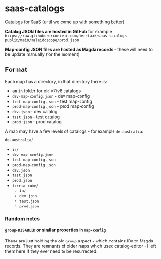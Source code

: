 # saas-catalogs

Catalogs for SaaS (until we come up with something better)

**Catalog JSON files are hosted in GitHub** for example `https://raw.githubusercontent.com/TerriaJS/saas-catalogs-public/main/kaleidoscope/prod.json`

**Map-config JSON files are hosted as Magda records** - these will need to be update manually (for the moment)

## Format

Each map has a directory, in that directory there is:

- an `in` folder for old v7/v8 catalogs
- `dev-map-config.json` - dev map-config
- `test-map-config.json` - test map-config
- `prod-map-config.json` - prod map-config
- `dev.json` - dev catalog
- `test.json` - test catalog
- `prod.json` - prod catalog

A map may have a few levels of catalogs - for example `de-australia`:

`de-australia/`

- `in/`
- `dev-map-config.json`
- `test-map-config.json`
- `prod-map-config.json`
- `dev.json`
- `test.json`
- `prod.json`
- `terria-cube/`
  - `in/`
  - `dev.json`
  - `test.json`
  - `prod.json`

### Random notes

#### `group-DISABLED` or similar properties in `map-config`

These are just holding the old `group` aspect - which contains IDs to Magda records. They are remnants of older maps which used catalog-editor - I left them here if they ever need to be resurrected.
